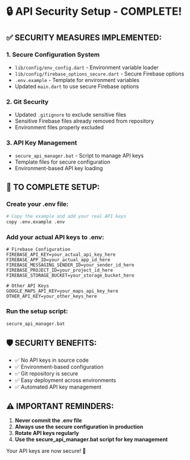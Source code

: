# 🔒 API Security Setup - COMPLETE!

## ✅ **SECURITY MEASURES IMPLEMENTED:**

### 1. **Secure Configuration System**
- `lib/config/env_config.dart` - Environment variable loader
- `lib/config/firebase_options_secure.dart` - Secure Firebase options
- `.env.example` - Template for environment variables
- Updated `main.dart` to use secure Firebase options

### 2. **Git Security**
- Updated `.gitignore` to exclude sensitive files
- Sensitive Firebase files already removed from repository
- Environment files properly excluded

### 3. **API Key Management**
- `secure_api_manager.bat` - Script to manage API keys
- Template files for secure configuration
- Environment-based API key loading

## 🚀 **TO COMPLETE SETUP:**

### **Create your .env file:**
```bash
# Copy the example and add your real API keys
copy .env.example .env
```

### **Add your actual API keys to .env:**
```env
# Firebase Configuration
FIREBASE_API_KEY=your_actual_api_key_here
FIREBASE_APP_ID=your_actual_app_id_here
FIREBASE_MESSAGING_SENDER_ID=your_sender_id_here
FIREBASE_PROJECT_ID=your_project_id_here
FIREBASE_STORAGE_BUCKET=your_storage_bucket_here

# Other API Keys
GOOGLE_MAPS_API_KEY=your_maps_api_key_here
OTHER_API_KEY=your_other_keys_here
```

### **Run the setup script:**
```bash
secure_api_manager.bat
```

## 🛡️ **SECURITY BENEFITS:**
- ✅ No API keys in source code
- ✅ Environment-based configuration
- ✅ Git repository is secure
- ✅ Easy deployment across environments
- ✅ Automated API key management

## ⚠️ **IMPORTANT REMINDERS:**
1. **Never commit the .env file**
2. **Always use the secure configuration in production**
3. **Rotate API keys regularly**
4. **Use the secure_api_manager.bat script for key management**

Your API keys are now secure! 🎉

